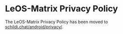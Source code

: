 # LeOS-Matrix Privacy Policy

The LeOS-Matrix Privacy Policy has been moved to [schildi.chat/android/privacy/](https://schildi.chat/android/privacy/).
